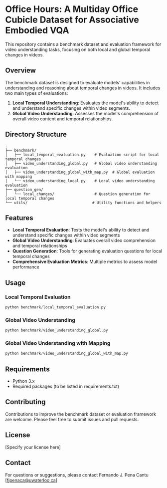 # Office Hours: A Multiday Office Cubicle Dataset for Associative Embodied VQA

This repository contains a benchmark dataset and evaluation framework for video understanding tasks, focusing on both local and global temporal changes in videos.

## Overview

The benchmark dataset is designed to evaluate models' capabilities in understanding and reasoning about temporal changes in videos. It includes two main types of evaluations:

1. **Local Temporal Understanding**: Evaluates the model's ability to detect and understand specific changes within video segments.
2. **Global Video Understanding**: Assesses the model's comprehension of overall video content and temporal relationships.

## Directory Structure

```
.
├── benchmark/
│   ├── local_temporal_evaluation.py    # Evaluation script for local temporal changes
│   ├── video_understanding_global.py   # Global video understanding evaluation
│   ├── video_understanding_global_with_map.py  # Global evaluation with mapping
│   └── video_understanding_local.py    # Local video understanding evaluation
├── question_gen/
│   └── local_changes/                  # Question generation for local temporal changes
└── utils/                             # Utility functions and helpers
```

## Features

- **Local Temporal Evaluation**: Tests the model's ability to detect and understand specific changes within video segments
- **Global Video Understanding**: Evaluates overall video comprehension and temporal relationships
- **Question Generation**: Tools for generating evaluation questions for local temporal changes
- **Comprehensive Evaluation Metrics**: Multiple metrics to assess model performance

## Usage

### Local Temporal Evaluation

```python
python benchmark/local_temporal_evaluation.py
```

### Global Video Understanding

```python
python benchmark/video_understanding_global.py
```

### Global Video Understanding with Mapping

```python
python benchmark/video_understanding_global_with_map.py
```

## Requirements

- Python 3.x
- Required packages (to be listed in requirements.txt)

## Contributing

Contributions to improve the benchmark dataset or evaluation framework are welcome. Please feel free to submit issues and pull requests.

## License

[Specify your license here]

## Contact

For questions or suggestions, please contact Fernando J. Pena Cantu [fjpenaca@uwaterloo.ca] 